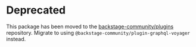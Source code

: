 # Deprecated

This package has been moved to the [backstage-community/plugins](https://github.com/backstage/community-plugins) repository. Migrate to using `@backstage-community/plugin-graphql-voyager` instead.
